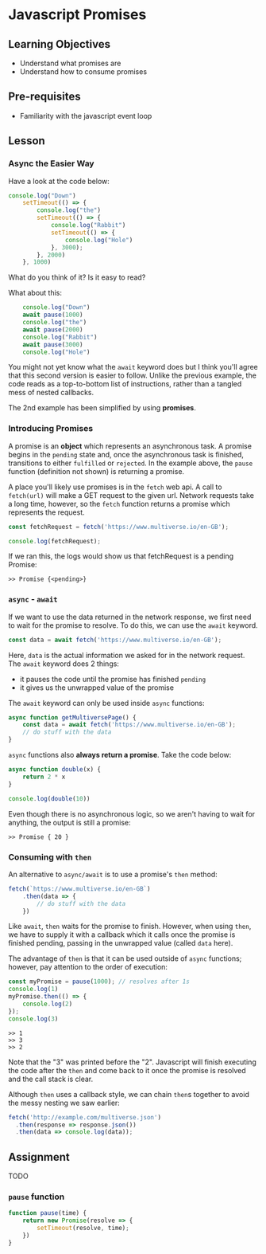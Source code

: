 # Javascript Promises

## Learning Objectives
- Understand what promises are
- Understand how to consume promises

## Pre-requisites

- Familiarity with the javascript event loop

## Lesson

### Async the Easier Way

Have a look at the code below:

```javascript
console.log("Down")
    setTimeout(() => {
        console.log("the")
        setTimeout(() => {
            console.log("Rabbit")
            setTimeout(() => {
                console.log("Hole")
            }, 3000);
        }, 2000)
    }, 1000)
```

What do you think of it? Is it easy to read?

What about this:

```javascript
    console.log("Down")
    await pause(1000)
    console.log("the")
    await pause(2000)
    console.log("Rabbit")
    await pause(3000)
    console.log("Hole")
```

You might not yet know what the `await` keyword does but I think you'll agree that this second version is easier to follow. Unlike the previous example, the code reads as a top-to-bottom list of instructions, rather than a tangled mess of nested callbacks.

The 2nd example has been simplified by using **promises**.

### Introducing Promises

A promise is an **object** which represents an asynchronous task. A promise begins in the `pending` state and, once the asynchronous task is finished, transitions to either `fulfilled` or `rejected`. In the example above, the `pause` function (definition not shown) is returning a promise.

A place you'll likely use promises is in the `fetch` web api. A call to `fetch(url)` will make a GET request to the given url. Network requests take a long time, however, so the `fetch` function returns a promise which represents the request.

```javascript
const fetchRequest = fetch('https://www.multiverse.io/en-GB');

console.log(fetchRequest);
```

If we ran this, the logs would show us that fetchRequest is a pending Promise: 

```
>> Promise {<pending>}
```

### `async` - `await`

If we want to use the data returned in the network response, we first need to wait for the promise to resolve. To do this, we can use the `await` keyword.

```javascript
const data = await fetch('https://www.multiverse.io/en-GB');
```

Here, `data` is the actual information we asked for in the network request. The `await` keyword does 2 things:
- it pauses the code until the promise has finished `pending`
- it gives us the unwrapped value of the promise

The `await` keyword can only be used inside `async` functions:

```javascript
async function getMultiversePage() {
    const data = await fetch('https://www.multiverse.io/en-GB');
    // do stuff with the data
}
```

`async` functions also **always return a promise**. Take the code below:

```javascript
async function double(x) {
    return 2 * x
}

console.log(double(10))
```

Even though there is no asynchronous logic, so we aren't having to wait for anything, the output is still a promise:

```
>> Promise { 20 }
```

### Consuming with `then`

An alternative to `async/await` is to use a promise's `then` method:

```javascript
fetch(`https://www.multiverse.io/en-GB`)
    .then(data => {
        // do stuff with the data
    })
```
Like `await`, `then` waits for the promise to finish. However, when using `then`, we have to supply it with a callback which it calls once the promise is finished pending, passing in the unwrapped value (called `data` here). 

The advantage of `then` is that it can be used outside of `async` functions; however, pay attention to the order of execution:

```javascript
const myPromise = pause(1000); // resolves after 1s
console.log(1)
myPromise.then(() => {
    console.log(2)
});
console.log(3)
```

```
>> 1
>> 3
>> 2
```

Note that the "3" was printed before the "2". Javascript will finish executing the code after the `then` and come back to it once the promise is resolved and the call stack is clear.

Although `then` uses a callback style, we can chain `then`s together to avoid the messy nesting we saw earlier:

```javascript
fetch('http://example.com/multiverse.json')
  .then(response => response.json())
  .then(data => console.log(data));
```

## Assignment

TODO

### `pause` function

```javascript
function pause(time) {
    return new Promise(resolve => {
        setTimeout(resolve, time);
    })
}
```
